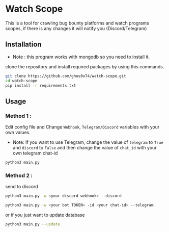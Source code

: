 # Watch Scope
This is a tool for crawling bug bounty platforms and watch programs scopes, if there is any changes it will notify you (Discord/Telegram)

## Installation

- Note : this program works with mongodb so you need to install it.<br />

clone the repository and install required packages by using this commands.
``` bash
git clone https://github.com/ghos0x74/watch-scope.git
cd watch-scope
pip install -r requirements.txt
 ```
 ## Usage
 ### Method 1 :
Edit config file and Change `Webhook`, `Telegram/Discord` variables with your own values.
- Note: If you want to use Telegram, change the value of `telegram` to `True` and `discord` to `False` and then change the value of `chat_id` with your own telegram chat-id
``` bash
python3 main.py
 ```
 ### Method 2 :
 
 send to discord
 ```bash
 python3 main.py -w <your discord webhook> --discord
 ```
 ```bash
 python3 main.py -w <your bot TOKEN> -id <your chat-id> --telegram
 ```
 or if you just want to update database
 ```bash
 python3 main.py --update
 ```
